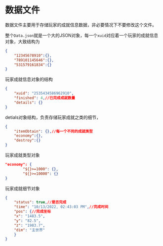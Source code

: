 # 数据文件

数据文件主要用于存储玩家的成就信息数据，非必要情况下不要修改这个文件。

整个`Data.json`就是一个大的JSON对象，每一个`xuid`对应着一个玩家的成就信息对象，大致结构为

```json
{
	"12345678910":{},
	"789101145646":{},
	"531579161834":{}
}
```



玩家成就信息对象的结构

```json
{
	"xuid": "2535434586962910",
    "finished": 4,//已完成成就数量
    "details": {}
}
```



detials对象结构，负责存储玩家成就之类的细节，

```json
{
	"itemObtain": {},//每一个不同的成就类型
    "economy":{},
    "destroy":{}
}
```



玩家成就类型对象

```json
"economy": {
        "${}>=1000": {},
        "${}>=10000": {}
}
```



玩家成就细节对象

```json
{
    "status": true,//是否完成
    "time": "10/13/2022, 02:43:03 PM",//完成时间
    "pos": {//完成坐标
    "x": "1483.5",
    "y": "82.5",
    "z": "1983.7",
    "dim": "主世界"
    }
}
```

